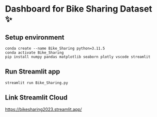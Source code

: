 # Dashboard for Bike Sharing Dataset ✨

## Setup environment
```
conda create --name Bike_Sharing python=3.11.5
conda activate Bike_Sharing
pip install numpy pandas matplotlib seaborn plotly vscode streamlit
```

## Run Streamlit app
```
streamlit run Bike_Sharing.py
```

## Link Streamlit Cloud
https://bikesharing2023.streamlit.app/
```
